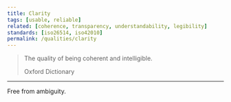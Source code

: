 ```yaml
---
title: Clarity
tags: [usable, reliable]
related: [coherence, transparency, understandability, legibility]
standards: [iso26514, iso42010]
permalink: /qualities/clarity
---
```


>The quality of being coherent and intelligible.
>
>Oxford Dictionary

<hr>

Free from ambiguity.